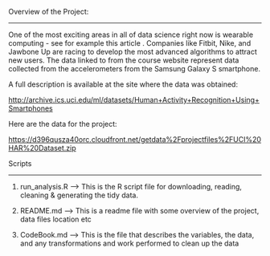 
Overview of the Project:
*************************
One of the most exciting areas in all of data science right now is wearable computing - see for example this article . Companies like Fitbit, Nike, and Jawbone Up are racing to develop the most advanced algorithms to attract new users. The data linked to from the course website represent data collected from the accelerometers from the Samsung Galaxy S smartphone. 

A full description is available at the site where the data was obtained:

http://archive.ics.uci.edu/ml/datasets/Human+Activity+Recognition+Using+Smartphones

Here are the data for the project:

https://d396qusza40orc.cloudfront.net/getdata%2Fprojectfiles%2FUCI%20HAR%20Dataset.zip

Scripts 
*******

1. run_analysis.R  —> This is the R script file for downloading, reading, cleaning & generating the tidy data.

2. README.md —> This is a readme file with some overview of the project, data files location etc

3. CodeBook.md —> This is the file that describes the variables, the data, and any transformations and work performed to clean up the data